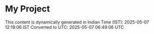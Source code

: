 # My Project

This content is dynamically generated in Indian Time (IST): 2025-05-07 12:19:06 IST
Converted to UTC: 2025-05-07 06:49:06 UTC
